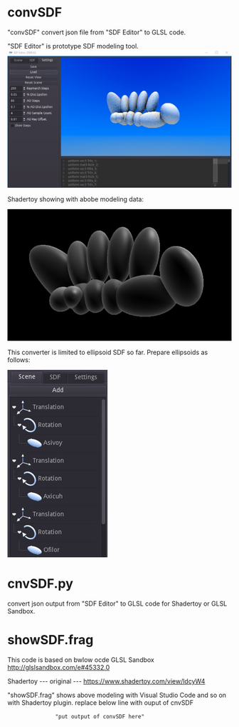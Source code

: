 # convSDF

"convSDF" convert json file from "SDF Editor" to GLSL code.

"SDF Editor" is prototype SDF modeling tool.
![alt text](https://github.com/ultrahamlet/convSDF/blob/main/blob.jpg?raw=true)

Shadertoy showing with abobe modeling data:

![alt text](https://github.com/ultrahamlet/convSDF/blob/main/shadertoy.jpg?raw=true)

This converter is limited to ellipsoid SDF so far.
Prepare ellipsoids as follows:

![alt text](https://github.com/ultrahamlet/convSDF/blob/main/menu.jpg?raw=true)

# cnvSDF.py

convert json output from "SDF Editor" to GLSL code for Shadertoy or GLSL Sandbox.




# showSDF.frag

This code is based on bwlow ocde
GLSL Sandbox
http://glslsandbox.com/e#45332.0

Shadertoy --- original ---
https://www.shadertoy.com/view/ldcyW4

"showSDF.frag" shows above modeling with Visual Studio Code and so on  with Shadertoy plugin.
replace below line with ouput of cnvSDF


                   "put output of convSDF here"                                  

